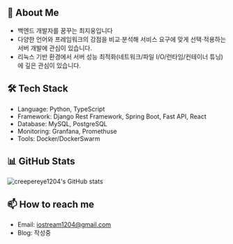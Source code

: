 ## 👋 About Me
- 백엔드 개발자를 꿈꾸는 최지웅입니다
- 다양한 언어와 프레임워크의 강점을 비교·분석해 서비스 요구에 맞게 선택·적용하는 서버 개발에 관심이 있습니다.
- 리눅스 기반 환경에서 서버 성능 최적화(네트워크/파일 I/O/런타임/컨테이너 튜닝)에 깊은 관심이 있습니다.

## 🛠 Tech Stack
- Language: Python, TypeScript
- Framework: Django Rest Framework, Spring Boot, Fast API, React
- Database: MySQL, PostgreSQL
- Monitoring: Granfana, Promethuse
- Tools: Docker/DockerSwarm

## 📊 GitHub Stats
![creepereye1204's GitHub stats](https://github-readme-stats.vercel.app/api?username=creepereye1204&show_icons=true&theme=radical)

## 📫 How to reach me
- Email: iostream1204@gmail.com
- Blog: 작성중

